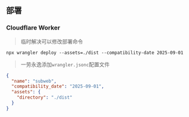 ## 部署

### Cloudflare Worker

> 临时解决可以修改部署命令

```shell
npx wrangler deploy --assets=./dist --compatibility-date 2025-09-01
```

> 一劳永逸添加`wrangler.jsonc`配置文件

```json
{
  "name": "subweb",
  "compatibility_date": "2025-09-01",
  "assets": {
    "directory": "./dist"
  }
}
```

